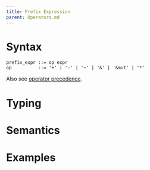 ```yaml
---
title: Prefix Expression
parent: Operators.md
---
```


# Syntax

```
prefix_expr ::= op expr
op          ::= '+' | '-' | '~' | '&' | '&mut' | '*'
```

Also see [operator precedence](https://github.com/AnyDSL/anydsl/wiki/Expressions#precedence).

# Typing

# Semantics

# Examples

```rust
```
